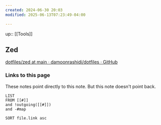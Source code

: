 ```yaml
---
created: 2024-06-30 20:03
modified: 2025-06-13T07:23:49-04:00

---
```

up::  [[Tools]]
## Zed

[dotfiles/zed at main · damoonrashidi/dotfiles · GitHub](https://github.com/damoonrashidi/dotfiles/tree/main/zed)

### Links to this page
These notes point directly to this note. But this note doesn't point back.
```dataview
LIST
FROM [[#]]
and !outgoing([[#]])
and -#map

SORT file.link asc
```
